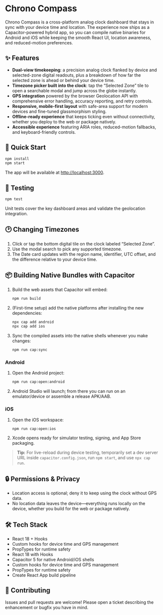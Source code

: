 # Chrono Compass

Chrono Compass is a cross-platform analog clock dashboard that stays in sync with your device time and location. The experience now ships as a Capacitor-powered hybrid app, so you can compile native binaries for Android and iOS while keeping the smooth React UI, location awareness, and reduced-motion preferences.

## ✨ Features

- **Dual-view timekeeping**: a precision analog clock flanked by device and selected-zone digital readouts, plus a breakdown of how far the selected zone is ahead or behind your device time.
- **Timezone picker built into the clock**: tap the “Selected Zone” tile to open a searchable modal and jump across the globe instantly.
- **GPS integration** powered by the browser Geolocation API with comprehensive error handling, accuracy reporting, and retry controls.
- **Responsive, mobile-first layout** with safe-area support for modern devices and fine-tuned glassmorphism styling.
- **Offline-ready experience** that keeps ticking even without connectivity, whether you deploy to the web or package natively.
- **Accessible experience** featuring ARIA roles, reduced-motion fallbacks, and keyboard-friendly controls.

## 🚀 Quick Start

```bash
npm install
npm start
```

The app will be available at [http://localhost:3000](http://localhost:3000).

## 🧪 Testing

```bash
npm test
```

Unit tests cover the key dashboard areas and validate the geolocation integration.

## 🕑 Changing Timezones

1. Click or tap the bottom digital tile on the clock labeled “Selected Zone”.
2. Use the modal search to pick any supported timezone.
3. The Date card updates with the region name, identifier, UTC offset, and the difference relative to your device time.

## 📦 Building Native Bundles with Capacitor

1. Build the web assets that Capacitor will embed:

	```bash
	npm run build
	```

2. (First-time setup) add the native platforms after installing the new dependencies:

	```bash
	npx cap add android
	npx cap add ios
	```

3. Sync the compiled assets into the native shells whenever you make changes:

	```bash
	npm run cap:sync
	```

### Android

1. Open the Android project:

	```bash
	npm run cap:open:android
	```

2. Android Studio will launch; from there you can run on an emulator/device or assemble a release APK/AAB.

### iOS

1. Open the iOS workspace:

	```bash
	npm run cap:open:ios
	```

2. Xcode opens ready for simulator testing, signing, and App Store packaging.

> **Tip:** For live-reload during device testing, temporarily set a dev server URL inside `capacitor.config.json`, run `npm start`, and use `npx cap run`.

## 🔒 Permissions & Privacy

- Location access is optional; deny it to keep using the clock without GPS data.
- No location data leaves the device—everything runs locally on the device, whether you build for the web or package natively.

## 🛠 Tech Stack

- React 18 + Hooks
- Custom hooks for device time and GPS management
- PropTypes for runtime safety
- React 18 with Hooks
- Capacitor 5 for native Android/iOS shells
- Custom hooks for device time and GPS management
- PropTypes for runtime safety
- Create React App build pipeline

## 🤝 Contributing

Issues and pull requests are welcome! Please open a ticket describing the enhancement or bugfix you have in mind.
